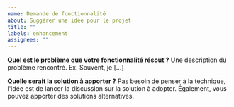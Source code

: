 ```yaml
---
name: Demande de fonctionnalité
about: Suggérer une idée pour le projet
title: ""
labels: enhancement
assignees: ""
---
```


**Quel est le problème que votre fonctionnalité résout ?**
Une description du problème rencontré. Ex. Souvent, je [...]

**Quelle serait la solution à apporter ?**
Pas besoin de penser à la technique, l'idée est de lancer la discussion sur la solution à adopter.
Également, vous pouvez apporter des solutions alternatives.
